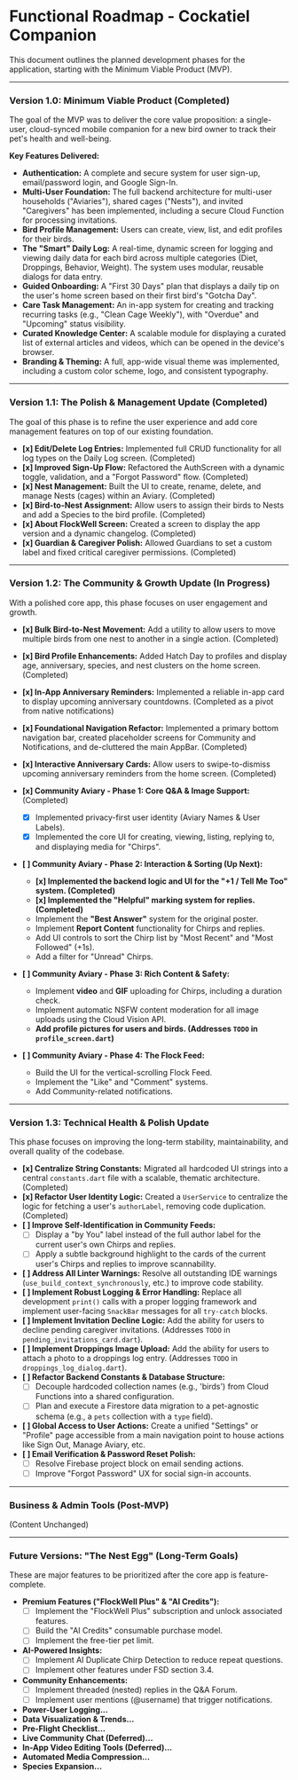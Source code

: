 # Functional Roadmap - Cockatiel Companion

This document outlines the planned development phases for the application, starting with the Minimum Viable Product (MVP).

---

### **Version 1.0: Minimum Viable Product (Completed)**

The goal of the MVP was to deliver the core value proposition: a single-user, cloud-synced mobile companion for a new bird owner to track their pet's health and well-being.

**Key Features Delivered:**
*   **Authentication:** A complete and secure system for user sign-up, email/password login, and Google Sign-In.
*   **Multi-User Foundation:** The full backend architecture for multi-user households ("Aviaries"), shared cages ("Nests"), and invited "Caregivers" has been implemented, including a secure Cloud Function for processing invitations.
*   **Bird Profile Management:** Users can create, view, list, and edit profiles for their birds.
*   **The "Smart" Daily Log:** A real-time, dynamic screen for logging and viewing daily data for each bird across multiple categories (Diet, Droppings, Behavior, Weight). The system uses modular, reusable dialogs for data entry.
*   **Guided Onboarding:** A "First 30 Days" plan that displays a daily tip on the user's home screen based on their first bird's "Gotcha Day".
*   **Care Task Management:** An in-app system for creating and tracking recurring tasks (e.g., "Clean Cage Weekly"), with "Overdue" and "Upcoming" status visibility.
*   **Curated Knowledge Center:** A scalable module for displaying a curated list of external articles and videos, which can be opened in the device's browser.
*   **Branding & Theming:** A full, app-wide visual theme was implemented, including a custom color scheme, logo, and consistent typography.

---
### **Version 1.1: The Polish & Management Update (Completed)**

The goal of this phase is to refine the user experience and add core management features on top of our existing foundation.

*   **[x] Edit/Delete Log Entries:** Implemented full CRUD functionality for all log types on the Daily Log screen. (Completed)
*   **[x] Improved Sign-Up Flow:** Refactored the AuthScreen with a dynamic toggle, validation, and a "Forgot Password" flow. (Completed)
*   **[x] Nest Management:** Built the UI to create, rename, delete, and manage Nests (cages) within an Aviary. (Completed)
*   **[x] Bird-to-Nest Assignment:** Allow users to assign their birds to Nests and add a Species to the bird profile. (Completed)
*   **[x] About FlockWell Screen:** Created a screen to display the app version and a dynamic changelog. (Completed)
*   **[x] Guardian & Caregiver Polish:** Allowed Guardians to set a custom label and fixed critical caregiver permissions. (Completed)

---
### **Version 1.2: The Community & Growth Update (In Progress)**

With a polished core app, this phase focuses on user engagement and growth.

*   **[x] Bulk Bird-to-Nest Movement:** Add a utility to allow users to move multiple birds from one nest to another in a single action. (Completed)
*   **[x] Bird Profile Enhancements:** Added Hatch Day to profiles and display age, anniversary, species, and nest clusters on the home screen. (Completed)
*   **[x] In-App Anniversary Reminders:** Implemented a reliable in-app card to display upcoming anniversary countdowns. (Completed as a pivot from native notifications)
*   **[x] Foundational Navigation Refactor:** Implemented a primary bottom navigation bar, created placeholder screens for Community and Notifications, and de-cluttered the main AppBar. (Completed)
*   **[x] Interactive Anniversary Cards:** Allow users to swipe-to-dismiss upcoming anniversary reminders from the home screen. (Completed)

*   **[x] Community Aviary - Phase 1: Core Q&A & Image Support:** (Completed)
    *   [x] Implemented privacy-first user identity (Aviary Names & User Labels).
    *   [x] Implemented the core UI for creating, viewing, listing, replying to, and displaying media for "Chirps".

*   **[ ] Community Aviary - Phase 2: Interaction & Sorting (Up Next):**
    *   **[x] Implemented the backend logic and UI for the "+1 / Tell Me Too" system. (Completed)**
    *   **[x] Implemented the "Helpful" marking system for replies. (Completed)**
    *   Implement the **"Best Answer"** system for the original poster.
    *   Implement **Report Content** functionality for Chirps and replies.
    *   Add UI controls to sort the Chirp list by "Most Recent" and "Most Followed" (+1s).
    *   Add a filter for "Unread" Chirps.

*   **[ ] Community Aviary - Phase 3: Rich Content & Safety:**
    *   Implement **video** and **GIF** uploading for Chirps, including a duration check.
    *   Implement automatic NSFW content moderation for all image uploads using the Cloud Vision API.
    *   **Add profile pictures for users and birds. (Addresses `TODO` in `profile_screen.dart`)**

*   **[ ] Community Aviary - Phase 4: The Flock Feed:**
    *   Build the UI for the vertical-scrolling Flock Feed.
    *   Implement the "Like" and "Comment" systems.
    *   Add Community-related notifications.

---
### **Version 1.3: Technical Health & Polish Update**

This phase focuses on improving the long-term stability, maintainability, and overall quality of the codebase.

*   **[x] Centralize String Constants:** Migrated all hardcoded UI strings into a central `constants.dart` file with a scalable, thematic architecture. (Completed)
*   **[x] Refactor User Identity Logic:** Created a `UserService` to centralize the logic for fetching a user's `authorLabel`, removing code duplication. (Completed)
*   **[ ] Improve Self-Identification in Community Feeds:**
    *   [ ] Display a "by You" label instead of the full author label for the current user's own Chirps and replies.
    *   [ ] Apply a subtle background highlight to the cards of the current user's Chirps and replies to improve scannability.
*   **[ ] Address All Linter Warnings:** Resolve all outstanding IDE warnings (`use_build_context_synchronously`, etc.) to improve code stability.
*   **[ ] Implement Robust Logging & Error Handling:** Replace all development `print()` calls with a proper logging framework and implement user-facing `SnackBar` messages for all `try-catch` blocks.
*   **[ ] Implement Invitation Decline Logic:** Add the ability for users to decline pending caregiver invitations. (Addresses `TODO` in `pending_invitations_card.dart`).
*   **[ ] Implement Droppings Image Upload:** Add the ability for users to attach a photo to a droppings log entry. (Addresses `TODO` in `droppings_log_dialog.dart`).
*   **[ ] Refactor Backend Constants & Database Structure:**
    *   [ ] Decouple hardcoded collection names (e.g., 'birds') from Cloud Functions into a shared configuration.
    *   [ ] Plan and execute a Firestore data migration to a pet-agnostic schema (e.g., a `pets` collection with a `type` field).
*   **[ ] Global Access to User Actions:** Create a unified "Settings" or "Profile" page accessible from a main navigation point to house actions like Sign Out, Manage Aviary, etc.
*   **[ ] Email Verification & Password Reset Polish:**
    *   [ ] Resolve Firebase project block on email sending actions.
    *   [ ] Improve "Forgot Password" UX for social sign-in accounts.

---
### **Business & Admin Tools (Post-MVP)**

(Content Unchanged)

---

### **Future Versions: "The Nest Egg" (Long-Term Goals)**

These are major features to be prioritized after the core app is feature-complete.

*   **Premium Features ("FlockWell Plus" & "AI Credits"):**
    *   [ ] Implement the "FlockWell Plus" subscription and unlock associated features.
    *   [ ] Build the "AI Credits" consumable purchase model.
    *   [ ] Implement the free-tier pet limit.
*   **AI-Powered Insights:**
    *   [ ] Implement AI Duplicate Chirp Detection to reduce repeat questions.
    *   [ ] Implement other features under FSD section 3.4.
*   **Community Enhancements:**
    *   [ ] Implement threaded (nested) replies in the Q&A Forum.
    *   [ ] Implement user mentions (@username) that trigger notifications.
*   **Power-User Logging...**
*   **Data Visualization & Trends...**
*   **Pre-Flight Checklist...**
*   **Live Community Chat (Deferred)...**
*   **In-App Video Editing Tools (Deferred)...**
*   **Automated Media Compression...**
*   **Species Expansion...**